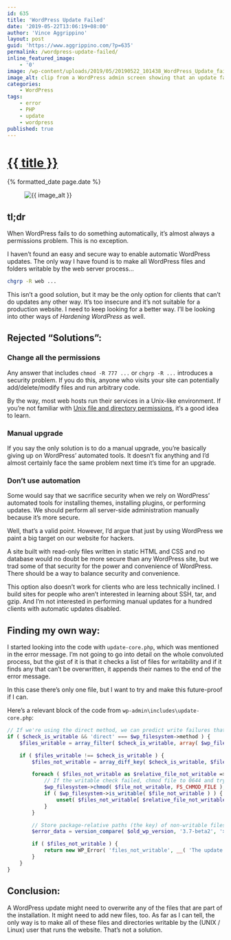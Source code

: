 ```yaml
---
id: 635
title: 'WordPress Update Failed'
date: '2019-05-22T13:06:19+08:00'
author: 'Vince Aggrippino'
layout: post
guid: 'https://www.aggrippino.com/?p=635'
permalink: /wordpress-update-failed/
inline_featured_image:
    - '0'
image: /wp-content/uploads/2019/05/20190522_101438_WordPress_Update_failed-min.png
image_alt: clip from a WordPress admin screen showing that an update failed
categories:
    - WordPress
tags:
    - error
    - PHP
    - update
    - wordpress
published: true
---
```

<h1 class="post__title"><a href="{{ page.url }}">{{ title }}</a></h1>
<div class="post__date">{% formatted_date page.date %}</div>

<figure class="post__image original-size">
    <img src="{{ image }}" alt="{{ image_alt }}">
</figure>

## tl;dr

When WordPress fails to do something automatically, it’s almost always a permissions problem. This is no exception.

I haven’t found an easy and secure way to enable automatic WordPress updates. The only way I have found is to make all WordPress files and folders writable by the web server process...

```sh
chgrp -R web ...
```

This isn’t a good solution, but it may be the only option for clients that can’t do updates any other way. It’s too insecure and it’s not suitable for a production website. I need to keep looking for a better way. I’ll be looking into other ways of *Hardening WordPress* as well.

## Rejected “Solutions”:

### Change all the permissions

Any answer that includes `chmod -R 777 ...` or `chgrp -R ...` introduces a security problem. If you do this, anyone who visits your site can potentially add/delete/modify files and run arbitrary code.

By the way, most web hosts run their services in a Unix-like environment. If you’re not familiar with
[Unix file and directory permissions](https://en.wikipedia.org/wiki/File_system_permissions#Traditional_Unix_permissions),
it’s a good idea to learn.

### Manual upgrade

If you say the only solution is to do a manual upgrade, you’re basically giving up on WordPress’ automated tools. It doesn’t fix anything and I’d almost certainly face the same problem next time it’s time for an upgrade.

### Don’t use automation

Some would say that we sacrifice security when we rely on WordPress’ automated tools for installing themes, installing plugins, or performing updates. We should perform all server-side administration manually because it’s more secure.

Well, that’s a valid point. However, I’d argue that just by using WordPress we paint a big target on our website for hackers.

A site built with read-only files written in static HTML and CSS and no database would no doubt be more secure than any WordPress site, but we trad some of that security for the power and convenience of WordPress. There should be a way to balance security and convenience.

This option also doesn’t work for clients who are less technically inclined. I build sites for people who aren’t interested in learning about SSH, tar, and gzip. And I’m not interested in performing manual updates for a hundred clients with automatic updates disabled.

## Finding my own way:

I started looking into the code with `update-core.php`, which was mentioned in the error message. I’m not going to go into detail on the whole convoluted process, but the gist of it is that it checks a list of files for writability and if it finds any that can’t be overwritten, it appends their names to the end of the error message.

In this case there’s only one file, but I want to try and make this future-proof if I can.

Here’s a relevant block of the code from `wp-admin\includes\update-core.php`:

```php
// If we're using the direct method, we can predict write failures that are due to permissions.
if ( $check_is_writable && 'direct' === $wp_filesystem->method ) {
    $files_writable = array_filter( $check_is_writable, array( $wp_filesystem, 'is_writable' ) );

    if ( $files_writable !== $check_is_writable ) {
        $files_not_writable = array_diff_key( $check_is_writable, $files_writable );

        foreach ( $files_not_writable as $relative_file_not_writable => $file_not_writable ) {
            // If the writable check failed, chmod file to 0644 and try again, same as copy_dir().
            $wp_filesystem->chmod( $file_not_writable, FS_CHMOD_FILE );
            if ( $wp_filesystem->is_writable( $file_not_writable ) ) {
                unset( $files_not_writable[ $relative_file_not_writable ] );
            }
        }

        // Store package-relative paths (the key) of non-writable files in the WP_Error object.
        $error_data = version_compare( $old_wp_version, '3.7-beta2', '>' ) ? array_keys( $files_not_writable ) : '';

        if ( $files_not_writable ) {
            return new WP_Error( 'files_not_writable', __( 'The update cannot be installed because we will be unable to copy some files. This is usually due to inconsistent file permissions.' ), implode( ', ', $error_data ) );
        }
    }
}
```

## Conclusion:

A WordPress update might need to overwrite any of the files that are part of the installation. It might need to add new files, too. As far as I can tell, the only way is to make all of these files and directories writable by the (UNIX / Linux) user that runs the website. That’s not a solution.